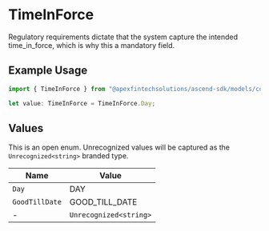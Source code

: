 # TimeInForce

Regulatory requirements dictate that the system capture the intended time_in_force, which is why this a mandatory field.

## Example Usage

```typescript
import { TimeInForce } from "@apexfintechsolutions/ascend-sdk/models/components";

let value: TimeInForce = TimeInForce.Day;
```

## Values

This is an open enum. Unrecognized values will be captured as the `Unrecognized<string>` branded type.

| Name                   | Value                  |
| ---------------------- | ---------------------- |
| `Day`                  | DAY                    |
| `GoodTillDate`         | GOOD_TILL_DATE         |
| -                      | `Unrecognized<string>` |
